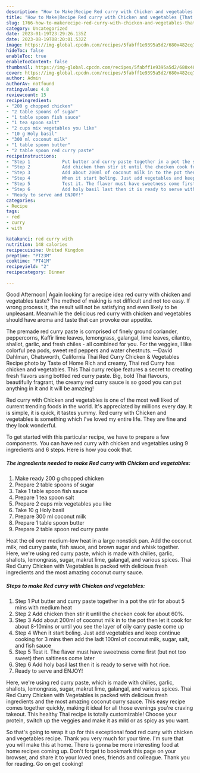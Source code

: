 ```yaml
---
description: "How to Make|Recipe Red curry with Chicken and vegetables {That is Delicious"
title: "How to Make|Recipe Red curry with Chicken and vegetables {That is Delicious"
slug: 1766-how-to-makerecipe-red-curry-with-chicken-and-vegetables-that-is-delicious
category: Uncategorized
date: 2023-01-19T23:29:26.135Z
date: 2023-08-19T08:20:01.532Z
image: https://img-global.cpcdn.com/recipes/5fabff1e9395a5d2/680x482cq70/red-curry-with-chicken-and-vegetables-recipe-main-photo.jpg
hideToc: false
enableToc: true
enableTocContent: false
thumbnail: https://img-global.cpcdn.com/recipes/5fabff1e9395a5d2/680x482cq70/red-curry-with-chicken-and-vegetables-recipe-main-photo.jpg
cover: https://img-global.cpcdn.com/recipes/5fabff1e9395a5d2/680x482cq70/red-curry-with-chicken-and-vegetables-recipe-main-photo.jpg
author: Admin
authorAv: notfound
ratingvalue: 4.8
reviewcount: 15
recipeingredient:
- "200 g chopped chicken"
- "2 table spoons of sugar"
- "1 table spoon fish sauce"
- "1 tea spoon salt"
- "2 cups mix vegetables you like"
- "10 g Holy basil"
- "300 ml coconut milk"
- "1 table spoon butter"
- "2 table spoon red curry paste"
recipeinstructions:
- "Step 1            Put butter and curry paste together in a pot the stir for about 5 mins with medium heat"
- "Step 2            Add chicken then stir it until the checken cook for about 60%."
- "Step 3            Add about 200ml of coconut milk in to the pot then let it cook for about 8-10mins or until you see the layer of oily carry paste come up"
- "Step 4            When it start boling. Just add vegetables and keep continue cooking for 3 mins then add the ladt 100ml of coconut milk, sugar, salt, and fish sauce"
- "Step 5            Test it. The flaver must have sweetness come first (but not too sweet) then saltiness come later"
- "Step 6            Add holy basil last then it is ready to serve with hot rice."
- "Ready to serve and ENJOY!"
categories:
- Recipe
tags:
- red
- curry
- with

katakunci: red curry with 
nutrition: 148 calories
recipecuisine: United Kingdom
preptime: "PT23M"
cooktime: "PT41M"
recipeyield: "2"
recipecategory: Dinner

---
```



Good Afternoon| Again looking for a recipe idea red curry with chicken and vegetables taste? The method of making is not difficult and not too easy. If wrong process it, the result will not be satisfying and even likely to be unpleasant. Meanwhile the delicious red curry with chicken and vegetables should have aroma and taste that can provoke our appetite.





The premade red curry paste is comprised of finely ground coriander, peppercorns, Kaffir lime leaves, lemongrass, galangal, lime leaves, cilantro, shallot, garlic, and fresh chiles - all combined for you. For the veggies, I like colorful pea pods, sweet red peppers and water chestnuts. —David Dahlman, Chatsworth, California Thai Red Curry Chicken &amp; Vegetables Recipe photo by Taste of Home Rich and creamy, Thai red Curry has chicken and vegetables. This Thai curry recipe features a secret to creating fresh flavors using bottled red curry paste. Big, bold Thai flavours, beautifully fragrant, the creamy red curry sauce is so good you can put anything in it and it will be amazing!

Red curry with Chicken and vegetables is one of the most well liked of current trending foods in the world. It's appreciated by millions every day. It is simple, it is quick, it tastes yummy. Red curry with Chicken and vegetables is something which I've loved my entire life. They are fine and they look wonderful.


To get started with this particular recipe, we have to prepare a few components. You can have red curry with chicken and vegetables using 9 ingredients and 6 steps. Here is how you cook that.

<!--inarticleads1-->

##### The ingredients needed to make Red curry with Chicken and vegetables:

1. Make ready 200 g chopped chicken
1. Prepare 2 table spoons of sugar
1. Take 1 table spoon fish sauce
1. Prepare 1 tea spoon salt
1. Prepare 2 cups mix vegetables you like
1. Take 10 g Holy basil
1. Prepare 300 ml coconut milk
1. Prepare 1 table spoon butter
1. Prepare 2 table spoon red curry paste


Heat the oil over medium-low heat in a large nonstick pan. Add the coconut milk, red curry paste, fish sauce, and brown sugar and whisk together. Here, we&#39;re using red curry paste, which is made with chilies, garlic, shallots, lemongrass, sugar, makrut lime, galangal, and various spices. Thai Red Curry Chicken with Vegetables is packed with delicious fresh ingredients and the most amazing coconut curry sauce. 

<!--inarticleads2-->

##### Steps to make Red curry with Chicken and vegetables:

1. Step 1            Put butter and curry paste together in a pot the stir for about 5 mins with medium heat
1. Step 2            Add chicken then stir it until the checken cook for about 60%.
1. Step 3            Add about 200ml of coconut milk in to the pot then let it cook for about 8-10mins or until you see the layer of oily carry paste come up
1. Step 4            When it start boling. Just add vegetables and keep continue cooking for 3 mins then add the ladt 100ml of coconut milk, sugar, salt, and fish sauce
1. Step 5            Test it. The flaver must have sweetness come first (but not too sweet) then saltiness come later
1. Step 6            Add holy basil last then it is ready to serve with hot rice.
1. Ready to serve and ENJOY!

Here, we&#39;re using red curry paste, which is made with chilies, garlic, shallots, lemongrass, sugar, makrut lime, galangal, and various spices. Thai Red Curry Chicken with Vegetables is packed with delicious fresh ingredients and the most amazing coconut curry sauce. This easy recipe comes together quickly, making it ideal for all those evenings you&#39;re craving takeout. This healthy Thai recipe is totally customizable! Choose your protein, switch up the veggies and make it as mild or as spicy as you want. 

So that's going to wrap it up for this exceptional food red curry with chicken and vegetables recipe. Thank you very much for your time. I'm sure that you will make this at home. There is gonna be more interesting food at home recipes coming up. Don't forget to bookmark this page on your browser, and share it to your loved ones, friends and colleague. Thank you for reading. Go on get cooking!

